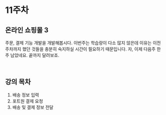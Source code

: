 # 11주차

## 온라인 쇼핑몰 3

주문, 결제 기능 개발을 개발해봅시다. 
이번주는 학습량이 다소 많지 않은데 이유는 이전 주차까지 했던 것들을 충분히 숙지하실 시간이 필요하기 때문입니다. 
자, 이제 다음주 한 주 남았네요. 끝까지 달려보죠.

<br>

## 강의 목차

1. 배송 정보 입력 
2. 포트원 결제 요청 
3. 배송 및 결제 정보 전달
